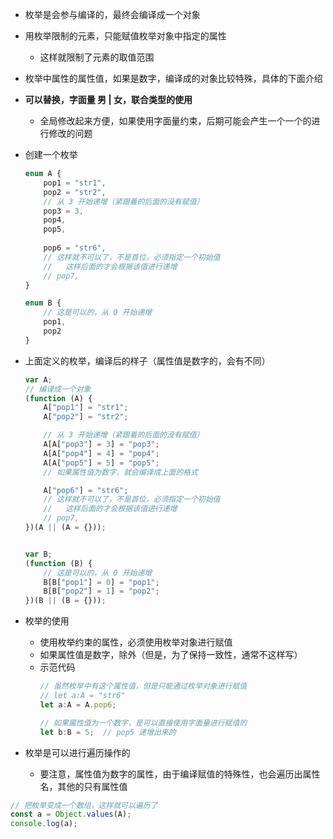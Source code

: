 
- 枚举是会参与编译的，最终会编译成一个对象

- 用枚举限制的元素，只能赋值枚举对象中指定的属性
  - 这样就限制了元素的取值范围

- 枚举中属性的属性值，如果是数字，编译成的对象比较特殊，具体的下面介绍
- **可以替换，字面量 男 | 女，联合类型的使用**
  - 全局修改起来方便，如果使用字面量约束，后期可能会产生一个一个的进行修改的问题

- 创建一个枚举
    ```ts
    enum A {
        pop1 = "str1",
        pop2 = "str2",
        // 从 3 开始递增（紧跟着的后面的没有赋值）
        pop3 = 3,
        pop4,
        pop5,
        
        pop6 = "str6",
        // 这样就不可以了，不是首位，必须指定一个初始值
        //   这样后面的才会根据该值进行递增
        // pop7,
    }

    enum B {
        // 这是可以的，从 0 开始递增
        pop1,
        pop2
    }
    ```
- 上面定义的枚举，编译后的样子（属性值是数字的，会有不同）
    ```js
    var A;
    // 编译成一个对象
    (function (A) {
        A["pop1"] = "str1";
        A["pop2"] = "str2";

        // 从 3 开始递增（紧跟着的后面的没有赋值）
        A[A["pop3"] = 3] = "pop3";
        A[A["pop4"] = 4] = "pop4";
        A[A["pop5"] = 5] = "pop5";
        // 如果属性值为数字，就会编译成上面的格式

        A["pop6"] = "str6";
        // 这样就不可以了，不是首位，必须指定一个初始值
        //   这样后面的才会根据该值进行递增
        // pop7,
    })(A || (A = {}));


    var B;
    (function (B) {
        // 这是可以的，从 0 开始递增
        B[B["pop1"] = 0] = "pop1";
        B[B["pop2"] = 1] = "pop2";
    })(B || (B = {}));

    ```
- 枚举的使用
  - 使用枚举约束的属性，必须使用枚举对象进行赋值
  - 如果属性值是数字，除外（但是，为了保持一致性，通常不这样写）
  - 示范代码
    ```ts
    // 虽然枚举中有这个属性值，但是只能通过枚举对象进行赋值
    // let a:A = "str6"
    let a:A = A.pop6;

    // 如果属性值为一个数字，是可以直接使用字面量进行赋值的
    let b:B = 5;  // pop5 递增出来的
    ```

- 枚举是可以进行遍历操作的
  - 要注意，属性值为数字的属性，由于编译赋值的特殊性，也会遍历出属性名，其他的只有属性值
```ts
// 把枚举变成一个数组，这样就可以遍历了
const a = Object.values(A);
console.log(a);
```
